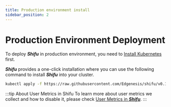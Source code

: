 ```yaml
---
title: Production environment install
sidebar_position: 2
---
```


# Production Environment Deployment

To deploy ***Shifu*** in production environment, you need to [Install Kubernetes](https://kubernetes.io/releases/download/) first.

***Shifu*** provides a one-click installation where you can use the following command to install ***Shifu*** into your cluster.

```bash
kubectl apply -f https://raw.githubusercontent.com/Edgenesis/shifu/v0.19.0/pkg/k8s/crd/install/shifu_install.yml
```

:::tip About User Metrics in Shifu
To learn more about user metrics we collect and how to disable it, please check [User Metrics in ***Shifu***](docs\guides\relative-information\user-metrics.md).
:::
